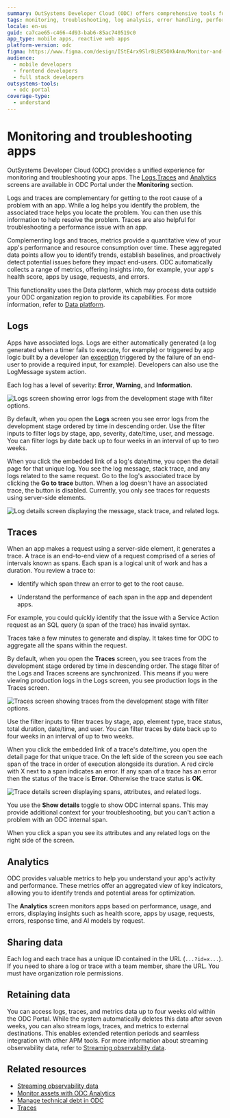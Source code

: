 ```yaml
---
summary: OutSystems Developer Cloud (ODC) offers comprehensive tools for monitoring and troubleshooting applications through logs and traces within its portal.
tags: monitoring, troubleshooting, log analysis, error handling, performance optimization
locale: en-us
guid: ca7cae65-c466-4d93-bab6-85ac740519c0
app_type: mobile apps, reactive web apps
platform-version: odc
figma: https://www.figma.com/design/IStE4rx9SlrBLEK5OXk4nm/Monitor-and-troubleshoot-apps?node-id=2449-32709&t=EnvgiDeMCyCzCWPm-1
audience:
  - mobile developers
  - frontend developers
  - full stack developers
outsystems-tools:
  - odc portal
coverage-type:
  - understand
---
```


# Monitoring and troubleshooting apps

OutSystems Developer Cloud (ODC) provides a unified experience for monitoring and troubleshooting your apps. The [Logs](#logs),[Traces](#traces) and [Analytics](#analytics) screens are available in ODC Portal under the **Monitoring** section.

Logs and traces are complementary for getting to the root cause of a problem with an app. While a log helps you identify the problem, the associated trace helps you locate the problem. You can then use this information to help resolve the problem. Traces are also helpful for troubleshooting a performance issue with an app.

Complementing logs and traces, metrics provide a quantitative view of your app's performance and resource consumption over time. These aggregated data points allow you to identify trends, establish baselines, and proactively detect potential issues before they impact end-users. ODC automatically collects a range of metrics, offering insights into, for example, your app's health score, apps by usage, requests, and errors.

<div class="info" markdown="1">

This functionality uses the Data platform, which may process data outside your ODC organization region to provide its capabilities. For more information, refer to [Data platform](../manage-platform-app-lifecycle/platform-architecture/intro.md#data-platform).

</div>

## Logs

Apps have associated logs. Logs are either automatically generated (a log generated when a timer fails to execute, for example) or triggered by app logic built by a developer (an [exception](../building-apps/handling-exceptions/handle-exceptions.md#exception-logs) triggered by the failure of an end-user to provide a required input, for example). Developers can also use the LogMessage system action.

Each log has a level of severity: **Error**, **Warning**, and **Information**.

![Logs screen showing error logs from the development stage with filter options.](images/logs-screen-pl.png "Logs Screen")

By default, when you open the **Logs** screen you see error logs from the development stage ordered by time in descending order. Use the filter inputs to filter logs by stage, app, severity, date/time, user, and message. You can filter logs by date back up to four weeks in an interval of up to two weeks.

When you click the embedded link of a log's date/time, you open the detail page for that unique log. You see the log message, stack trace, and any logs related to the same request. Go to the log's associated trace by clicking the **Go to trace** button. When a log doesn't have an associated trace, the button is disabled. Currently, you only see traces for requests using server-side elements.

![Log details screen displaying the message, stack trace, and related logs.](images/logs-details-screen-pl.png "Log Details Screen")

## Traces

When an app makes a request using a server-side element, it generates a trace. A trace is an end-to-end view of a request comprised of a series of intervals known as spans. Each span is a logical unit of work and has a duration. You review a trace to:

* Identify which span threw an error to get to the root cause.

* Understand the performance of each span in the app and dependent apps.

For example, you could quickly identify that the issue with a Service Action request as an SQL query (a span of the trace) has invalid syntax.

<div class="info" markdown="1">

Traces take a few minutes to generate and display. It takes time for ODC to aggregate all the spans within the request.

</div>

By default, when you open the **Traces** screen, you see traces from the development stage ordered by time in descending order. The stage filter of the Logs and Traces screens are synchronized. This means if you were viewing production logs in the Logs screen, you see production logs in the Traces screen.

![Traces screen showing traces from the development stage with filter options.](images/traces-screen-pl.png "Traces Screen")

Use the filter inputs to filter traces by stage, app, element type, trace status, total duration, date/time, and user. You can filter traces by date back up to four weeks in an interval of up to two weeks.

When you click the embedded link of a trace's date/time, you open the detail page for that unique trace. On the left side of the screen you see each span of the trace in order of execution alongside its duration. A red circle with X next to a span indicates an error. If any span of a trace has an error then the status of the trace is **Error**. Otherwise the trace status is **OK**.

![Trace details screen displaying spans, attributes, and related logs.](images/traces-details-pl.png "Trace Details Screen")

You use the **Show details** toggle to show ODC internal spans. This may provide additional context for your troubleshooting, but you can't action a problem with an ODC internal span.

When you click a span you see its attributes and any related logs on the right side of the screen.

## Analytics

ODC provides valuable metrics to help you understand your app's activity and performance. These metrics offer an aggregated view of key indicators, allowing you to identify trends and potential areas for optimization.

The **Analytics** screen monitors apps based on performance, usage, and errors, displaying insights such as health score, apps by usage, requests, errors, response time, and AI models by request.

## Sharing data

Each log and each trace has a unique ID contained in the URL (`...?id=x...`). If you need to share a log or trace with a team member, share the URL. You must have organization role permissions.

## Retaining data

You can access logs, traces, and metrics data up to four weeks old within the ODC Portal. While the system automatically deletes this data after seven weeks, you can also stream logs, traces, and metrics to external destinations. This enables extended retention periods and seamless integration with other APM tools. For more information about streaming observability data, refer to [Streaming observability data](../monitor-and-troubleshoot/stream-app-analytics/stream-app-analytics-overview.md).

## Related resources

* [Streaming observability data](../monitor-and-troubleshoot/stream-app-analytics/stream-app-analytics-overview.md)
* [Monitor assets with ODC Analytics](app-health.md)
* [Manage technical debt in ODC](../monitor-and-troubleshoot/manage-technical-debt/managing-tech-debt.md)
* [Traces](../monitor-and-troubleshoot/traces/intro.md)

